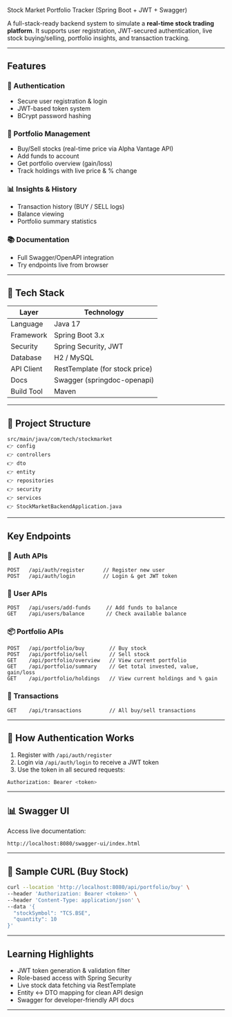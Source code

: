  Stock Market Portfolio Tracker (Spring Boot + JWT + Swagger)

A full-stack-ready backend system to simulate a **real-time stock trading platform**. It supports user registration, JWT-secured authentication, live stock buying/selling, portfolio insights, and transaction tracking.

---

##  Features

### 🔐 Authentication

* Secure user registration & login
* JWT-based token system
* BCrypt password hashing

### 💼 Portfolio Management

* Buy/Sell stocks (real-time price via Alpha Vantage API)
* Add funds to account
* Get portfolio overview (gain/loss)
* Track holdings with live price & % change

### 📊 Insights & History

* Transaction history (BUY / SELL logs)
* Balance viewing
* Portfolio summary statistics

### 📚 Documentation

* Full Swagger/OpenAPI integration
* Try endpoints live from browser

---

## 🧱 Tech Stack

| Layer      | Technology                     |
| ---------- | ------------------------------ |
| Language   | Java 17                        |
| Framework  | Spring Boot 3.x                |
| Security   | Spring Security, JWT           |
| Database   | H2 / MySQL                     |
| API Client | RestTemplate (for stock price) |
| Docs       | Swagger (springdoc-openapi)    |
| Build Tool | Maven                          |

---

## 📁 Project Structure

```
src/main/java/com/tech/stockmarket
👉 config
👉 controllers
👉 dto
👉 entity
👉 repositories
👉 security
👉 services
👉 StockMarketBackendApplication.java
```

---

##  Key Endpoints

### 🔐 Auth APIs

```
POST   /api/auth/register      // Register new user
POST   /api/auth/login         // Login & get JWT token
```

### 💸 User APIs

```
POST   /api/users/add-funds     // Add funds to balance
GET    /api/users/balance       // Check available balance
```

### 📦 Portfolio APIs

```
POST   /api/portfolio/buy        // Buy stock
POST   /api/portfolio/sell       // Sell stock
GET    /api/portfolio/overview   // View current portfolio
GET    /api/portfolio/summary    // Get total invested, value, gain/loss
GET    /api/portfolio/holdings   // View current holdings and % gain
```

### 📄 Transactions

```
GET    /api/transactions         // All buy/sell transactions
```

---

## 🔐 How Authentication Works

1. Register with `/api/auth/register`
2. Login via `/api/auth/login` to receive a JWT token
3. Use the token in all secured requests:

```bash
Authorization: Bearer <token>
```

---

## 📊 Swagger UI

Access live documentation:

```
http://localhost:8080/swagger-ui/index.html
```

---

## 🧪 Sample CURL (Buy Stock)

```bash
curl --location 'http://localhost:8080/api/portfolio/buy' \
--header 'Authorization: Bearer <token>' \
--header 'Content-Type: application/json' \
--data '{
  "stockSymbol": "TCS.BSE",
  "quantity": 10
}'
```

---

##  Learning Highlights

* JWT token generation & validation filter
* Role-based access with Spring Security
* Live stock data fetching via RestTemplate
* Entity <-> DTO mapping for clean API design
* Swagger for developer-friendly API docs

---


